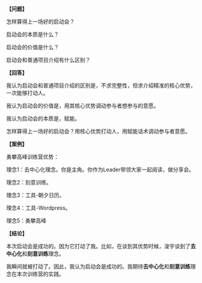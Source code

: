 **【问题】**

怎样算得上一场好的启动会？

启动会的本质是什么？

启动会的价值是什么？

启动会和普通项目介绍有什么区别？

**【回答】**

我认为启动会和普通项目介绍的区别是，不求完整性，但求介绍精准的核心优势，一次能够打动人。

我认为启动会的价值是，用其核心优势调动参与者想参与的意愿。

我认为启动会的本质是，赋能。

怎样算得上一场好的启动会？用核心优势打动人，用赋能话术调动参与者意愿。

**【案例】**

勇攀高峰训练营优势：

理念1：去中心化理念。你是主角。你作为Leader带领大家一起阅读，做分享会。

理念2：刻意训练。

理念3：工具-朝夕日历。

理念4：工具-Wordpress。

理念5：勇攀高峰

**【结论】**

本次启动会是成功的。因为它打动了我。比如，在谈到其优势时候，浚宇谈到了**去中心化**和**刻意训练**理念。

我瞬间就被打动了。因此，我认为启动会是成功的。我期待**去中心化**和**刻意训练**理念在本次训练营的实践。

